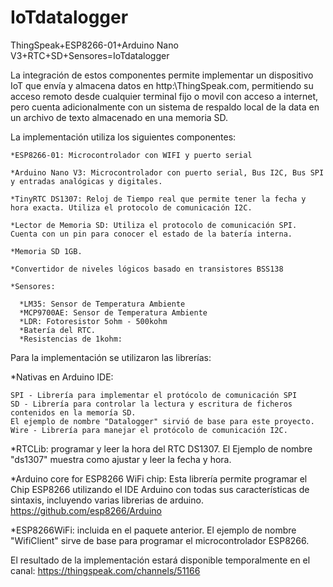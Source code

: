 # IoTdatalogger

ThingSpeak+ESP8266-01+Arduino Nano V3+RTC+SD+Sensores=IoTdatalogger

La integración de estos componentes permite implementar un dispositivo IoT que envía y almacena datos en http:\\ThingSpeak.com, permitiendo su acceso remoto desde cualquier terminal fijo o movil con acceso a internet, pero cuenta adicionalmente con un sistema de respaldo local de la data en un archivo de texto almacenado en una memoria SD.

La implementación utiliza los siguientes componentes:
  
    *ESP8266-01: Microcontrolador con WIFI y puerto serial

    *Arduino Nano V3: Microcontrolador con puerto serial, Bus I2C, Bus SPI y entradas analógicas y digitales.

    *TinyRTC DS1307: Reloj de Tiempo real que permite tener la fecha y hora exacta. Utiliza el protocolo de comunicación I2C.

    *Lector de Memoria SD: Utiliza el protocolo de comunicación SPI. Cuenta con un pin para conocer el estado de la batería interna.
  
    *Memoria SD 1GB.
  
    *Convertidor de niveles lógicos basado en transistores BSS138
  
    *Sensores:
  
      *LM35: Sensor de Temperatura Ambiente
      *MCP9700AE: Sensor de Temperatura Ambiente
      *LDR: Fotoresistor 5ohm - 500kohm
      *Batería del RTC.
      *Resistencias de 1kohm:

Para la implementación se utilizaron las librerías:

  *Nativas en Arduino IDE:
  
    SPI - Librería para implementar el protócolo de comunicación SPI
    SD - Librería para controlar la lectura y escritura de ficheros contenidos en la memoría SD.
    El ejemplo de nombre "Datalogger" sirvió de base para este proyecto.
    Wire - Librería para manejar el protócolo de comunicación I2C.
  
  *RTCLib: programar y leer la hora del RTC DS1307. El Ejemplo de nombre "ds1307" muestra como ajustar y leer la fecha y hora.
  
  *Arduino core for ESP8266 WiFi chip: Esta librería permite programar el Chip ESP8266 utilizando el IDE Arduino con todas sus características de sintaxis, incluyendo varias librerias de arduino.
  https://github.com/esp8266/Arduino
  
  *ESP8266WiFi: incluida en el paquete anterior. El ejemplo de nombre "WifiClient" sirve de base para programar el microcontrolador ESP8266.
  
  El resultado de la implementación estará disponible temporalmente en el canal: https://thingspeak.com/channels/51166
  
  
  
